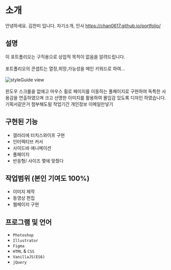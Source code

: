 # 소개

안녕하세요. 김찬미 입니다.
자기소개, 인사
https://chan0617.github.io/portfolio/

## 설명

이 포트폴리오는 구직용으로 상업적 목적이 없음을 알려드립니다.<br/><br/>
포트폴리오의 콘셉트는 열정,희망,가능성을 메인 키워드로 하여...<br/><br/>
![styleGuide view](/app-screenshot.png)<br/><br/>
윈도우 스크롤을 없애고 마우스 휠로 페이지를 이동하는 풀페이지로 구현하여 독특한 사용감을 연출하였으며
크고 선명한 이미지를 활용하여 몰입감 있도록 디자인 하였습니다.
기획서같은거 첨부해도됨
작업기간
개인정보 이메일만넣기

## 구현된 기능

- 갤러리에 터치스와이프 구현
- 인터렉티브 커서
- 사이드바 애니메이션
- 풀페이지
- 반응형/ 사이즈 몇에 맞췄다

## 작업범위 (본인 기여도 100%)

- 이미지 제작
- 동영상 편집
- 웹페이지 구현

## 프로그램 및 언어

- `Photoshop`
- `Illustrator`
- `Figma`
- `HTML` & `CSS`
- `VanillaJS(ES6)`
- `jQuery`
